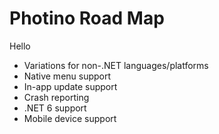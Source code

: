 # Photino Road Map
  
  Hello
  
* Variations for non-.NET languages/platforms
* Native menu support
* In-app update support 
* Crash reporting
* .NET 6 support
* Mobile device support  